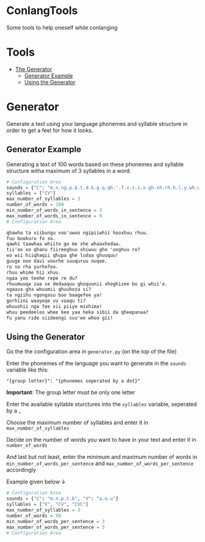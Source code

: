 # ConlangTools 
Some tools to help oneself while conlanging

# Tools

* [The Generator](#generator)
  * [Generator Example](#generator-example)
  * [Using the Generator](#using-the-generator)

# Generator

Generate a text using your language phonemes and syllable structure in order to get a feel for how it looks.

## Generator Example

Generating a text of 100 words based on these phonemes and syllable structure witha maximum of 3 syllables in a word.

```python
# Configuration Area
sounds = {"C": "m.n.ng.p.b.t.d.k.g.q.qh.'.f.v.s.z.x.gh.xh.rh.h.l.y.wh.w.r", "V": "a.o.e.i.u.aa.ee.ii.oo.uu"}
syllables = ["CV"]
max_number_of_syllables = 3
number_of_words = 100
min_number_of_words_in_sentence = 3
max_number_of_words_in_sentence = 9
# Configuration Area
```

```txt
qhawha ta xiibungu voo'uwoo ngipiiwhii hooxhuu rhuu.
fuu bookuru fo so.
qawhi taawhaa whiite go me xhe whaaxhodaa.
tii'oo xo qhanu fiireeghuu xhiwuu gho 'ooghuu ro?
wa wii hiiqhaqii qhupa ghe ludaa ghuuquu!
guuge noo davi voorhe suuquruu nuqee.
ro so rha yurhofoo.
rhuu whime hii xhuu.
ngaa yoo teehe repe re du?
rhuumuuqa zaa se dedaaquu ghoquunii xhoghizee bo gi whii'o.
ngaava gha whuumii qhuuhoza si?
ta ngiihu ngongasu boo baagefee ya!
gorhiini waayeqe vu vaaqu ti?
whuuxhii nga fee xii piiye mixhima!
whuu peedeeloo whee kee yaa heka sibii da qheepanaa?
fu yanu ride siideengi suu'ee whoo gii!
```

## Using the Generator

Go the the configuration area in `generator.py` (on the top of the file)

Enter the phonemes of the language you want to generate in the `sounds` variable like this:

`"{group letter}": "{phonemes seperated by a dot}"`

**Important**: The group letter must be only one letter

Enter the available syllable sturctures into the `syllables` variable, seperated by a `,`

Choose the maximum number of syllables and enter it in `max_number_of_syllables`

Decide on the number of words you want to have in your text and enter it in `number_of_words`

And last but not least, enter the minimum and maximum number of words in `min_number_of_words_per_sentence` and `max_number_of_words_per_sentence`
accordingly

Example given below ↓

```python
# Configuration Area
sounds = {"C": "m.n.p.t.k", "V": "a.o.u"}
syllables = ["V", "CV", "CVC"]
max_number_of_syllables = 3
number_of_words = 50
min_number_of_words_per_sentence = 3
max_number_of_words_per_sentence = 5
# Configuration Area
```
